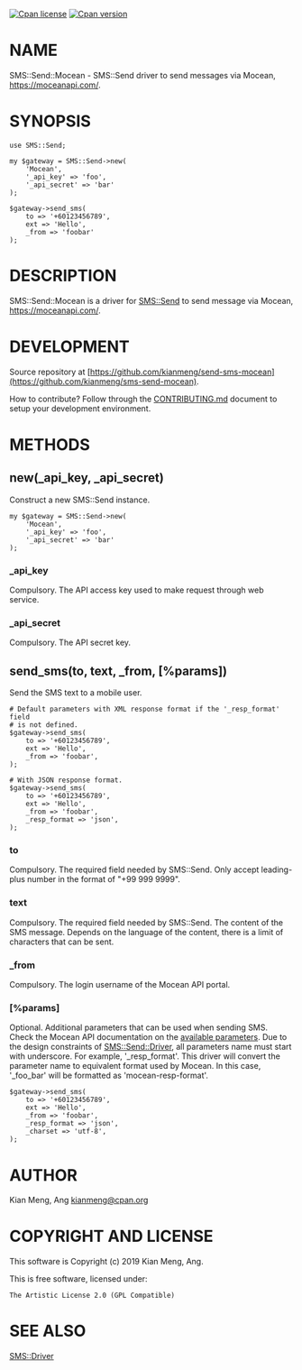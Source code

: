 [![Cpan license](https://img.shields.io/cpan/l/SMS-Send-Mocean.svg)](https://metacpan.org/release/SMS-Send-Mocean)
[![Cpan version](https://img.shields.io/cpan/v/SMS-Send-Mocean.svg)](https://metacpan.org/release/SMS-Send-Mocean)

# NAME

SMS::Send::Mocean - SMS::Send driver to send messages via Mocean,
https://moceanapi.com/.

# SYNOPSIS

    use SMS::Send;

    my $gateway = SMS::Send->new(
        'Mocean',
        '_api_key' => 'foo',
        '_api_secret' => 'bar'
    );

    $gateway->send_sms(
        to => '+60123456789',
        ext => 'Hello',
        _from => 'foobar'
    );

# DESCRIPTION

SMS::Send::Mocean is a driver for [SMS::Send](https://metacpan.org/pod/SMS::Send) to send message via Mocean,
https://moceanapi.com/.

# DEVELOPMENT

Source repository at [https://github.com/kianmeng/send-sms-mocean](https://github.com/kianmeng/sms-send-mocean).

How to contribute? Follow through the [CONTRIBUTING.md](https://github.com/kianmeng/sms-send-mocean/blob/master/CONTRIBUTING.md) document to setup your development environment.

# METHODS

## new(\_api\_key, \_api\_secret)

Construct a new SMS::Send instance.

    my $gateway = SMS::Send->new(
        'Mocean',
        '_api_key' => 'foo',
        '_api_secret' => 'bar'
    );

### \_api\_key

Compulsory. The API access key used to make request through web service.

### \_api\_secret

Compulsory. The API secret key.

## send\_sms(to, text, \_from, \[%params\])

Send the SMS text to a mobile user.

    # Default parameters with XML response format if the '_resp_format' field
    # is not defined.
    $gateway->send_sms(
        to => '+60123456789',
        ext => 'Hello',
        _from => 'foobar',
    );

    # With JSON response format.
    $gateway->send_sms(
        to => '+60123456789',
        ext => 'Hello',
        _from => 'foobar',
        _resp_format => 'json',
    );

### to

Compulsory. The required field needed by SMS::Send. Only accept leading-plus
number in the format of "+99 999 9999".

### text

Compulsory. The required field needed by SMS::Send. The content of the SMS
message. Depends on the language of the content, there is a limit of characters
that can be sent.

### \_from

Compulsory. The login username of the Mocean API portal.

### \[%params\]

Optional. Additional parameters that can be used when sending SMS. Check the
Mocean API documentation on the [available parameters](https://moceanapi.com/docs/#sms-api).
Due to the design constraints of [SMS::Send::Driver](https://metacpan.org/pod/SMS::Send::Driver), all
parameters name must start with underscore. For example, '\_resp\_format'. This
driver will convert the parameter name to equivalent format used by Mocean. In
this case, '\_foo\_bar' will be formatted as 'mocean-resp-format'.

    $gateway->send_sms(
        to => '+60123456789',
        ext => 'Hello',
        _from => 'foobar',
        _resp_format => 'json',
        _charset => 'utf-8',
    );

# AUTHOR

Kian Meng, Ang <kianmeng@cpan.org>

# COPYRIGHT AND LICENSE

This software is Copyright (c) 2019 Kian Meng, Ang.

This is free software, licensed under:

    The Artistic License 2.0 (GPL Compatible)

# SEE ALSO

[SMS::Driver](https://metacpan.org/pod/SMS::Driver)
